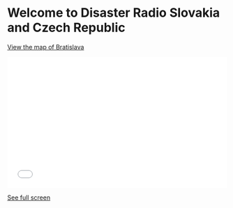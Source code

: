 #  

# Welcome to Disaster Radio Slovakia and Czech Republic

[View the map of Bratislava](https://osm.quelltextlich.at/viewer-js.html?kml_url=https://raw.githubusercontent.com/DisasterRadioSKCZ/DisasterRadioSKCZ.github.io/main/disaster-radio-map-bratislava.kml)

<iframe width="100%" height="300px" frameborder="0" allowfullscreen src="//umap.openstreetmap.fr/en/map/disaster-radio-sk-cz_495988?scaleControl=false&miniMap=false&scrollWheelZoom=false&zoomControl=true&allowEdit=false&moreControl=true&searchControl=null&tilelayersControl=null&embedControl=null&datalayersControl=true&onLoadPanel=undefined&captionBar=false"></iframe><p><a href="//umap.openstreetmap.fr/en/map/disaster-radio-sk-cz_495988">See full screen</a></p>
